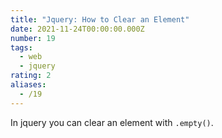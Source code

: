 ```yaml
---
title: "Jquery: How to Clear an Element"
date: 2021-11-24T00:00:00.000Z
number: 19
tags:
  - web
  - jquery
rating: 2
aliases:
  - /19
---
```


In jquery you can clear an element with `.empty()`.
